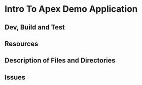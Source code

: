 # Intro To Apex Demo Application

## Dev, Build and Test


## Resources


## Description of Files and Directories


## Issues


